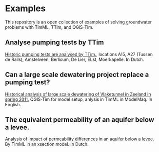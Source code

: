 # Examples

This repository is an open collection of examples of solving groundwater problems with TimML, TTim, and QGIS-Tim.

## Analyse pumping tests by TTim
[Historic pumping tests are analysed by TTim.](https://github.com/Died1808?tab=repositories), locations A15, A27 (Tussen de Rails), Amstelveen, Berlicum, De Lier, ELst, Moerkapelle. In Dutch.

## Can a large scale dewatering project replace a pumping test?
[Historical analysis of large scale dewatering of Vlaketunnel in Zeeland in spring 2011.](https://github.com/tim-groundwater/Examples/blob/main/analysis-historic-dewatering-vlaketunnel/analysis.ipynb) QGIS-Tim for model setup, anlysis in TimML in ModelMaq. In English.

## The equivalent permeability of an aquifer below a levee.
[Analysis of impact of permeability differences in an aquifer below a levee.](https://github.com/tim-groundwater/Examples/tree/main/equivalent-permeability-aquifer-levee) By TimML in an xsection model. In Dutch.
